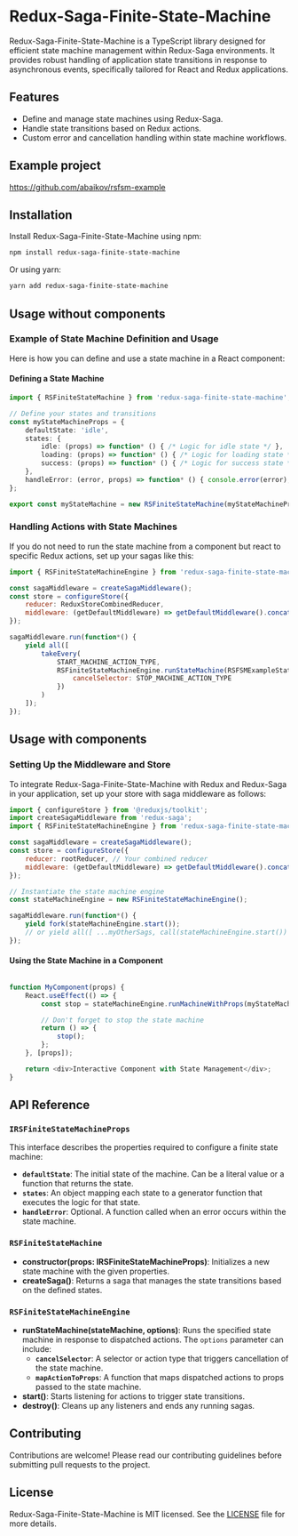 
# Redux-Saga-Finite-State-Machine

Redux-Saga-Finite-State-Machine is a TypeScript library designed for efficient state machine management within Redux-Saga environments. It provides robust handling of application state transitions in response to asynchronous events, specifically tailored for React and Redux applications.

## Features

- Define and manage state machines using Redux-Saga.
- Handle state transitions based on Redux actions.
- Custom error and cancellation handling within state machine workflows.

## Example project
https://github.com/abaikov/rsfsm-example

## Installation

Install Redux-Saga-Finite-State-Machine using npm:

```bash
npm install redux-saga-finite-state-machine
```

Or using yarn:

```bash
yarn add redux-saga-finite-state-machine
```

## Usage without components

### Example of State Machine Definition and Usage

Here is how you can define and use a state machine in a React component:

#### Defining a State Machine

```typescript
import { RSFiniteStateMachine } from 'redux-saga-finite-state-machine';

// Define your states and transitions
const myStateMachineProps = {
    defaultState: 'idle',
    states: {
        idle: (props) => function* () { /* Logic for idle state */ },
        loading: (props) => function* () { /* Logic for loading state */ },
        success: (props) => function* () { /* Logic for success state */ }
    },
    handleError: (error, props) => function* () { console.error(error); }
};

export const myStateMachine = new RSFiniteStateMachine(myStateMachineProps);
```

### Handling Actions with State Machines

If you do not need to run the state machine from a component but react to specific Redux actions, set up your sagas like this:

```javascript
import { RSFiniteStateMachineEngine } from 'redux-saga-finite-state-machine'

const sagaMiddleware = createSagaMiddleware();
const store = configureStore({
    reducer: ReduxStoreCombinedReducer,
    middleware: (getDefaultMiddleware) => getDefaultMiddleware().concat(sagaMiddleware),
});

sagaMiddleware.run(function*() {
    yield all([
        takeEvery(
            START_MACHINE_ACTION_TYPE, 
            RSFiniteStateMachineEngine.runStateMachine(RSFSMExampleStateMachine, {
                cancelSelector: STOP_MACHINE_ACTION_TYPE
            })
        )
    ]);
});
```

## Usage with components

### Setting Up the Middleware and Store

To integrate Redux-Saga-Finite-State-Machine with Redux and Redux-Saga in your application, set up your store with saga middleware as follows:

```javascript
import { configureStore } from '@reduxjs/toolkit';
import createSagaMiddleware from 'redux-saga';
import { RSFiniteStateMachineEngine } from 'redux-saga-finite-state-machine';

const sagaMiddleware = createSagaMiddleware();
const store = configureStore({
    reducer: rootReducer, // Your combined reducer
    middleware: (getDefaultMiddleware) => getDefaultMiddleware().concat(sagaMiddleware),
});

// Instantiate the state machine engine
const stateMachineEngine = new RSFiniteStateMachineEngine();

sagaMiddleware.run(function*() {
    yield fork(stateMachineEngine.start());
    // or yield all([ ...myOtherSags, call(stateMachineEngine.start()) ]);
});
```

#### Using the State Machine in a Component

```javascript

function MyComponent(props) {
    React.useEffect(() => {
        const stop = stateMachineEngine.runMachineWithProps(myStateMachine, props);

        // Don't forget to stop the state machine
        return () => {
            stop();
        };
    }, [props]);

    return <div>Interactive Component with State Management</div>;
}
```

## API Reference

### `IRSFiniteStateMachineProps`

This interface describes the properties required to configure a finite state machine:

- **`defaultState`**: The initial state of the machine. Can be a literal value or a function that returns the state.
- **`states`**: An object mapping each state to a generator function that executes the logic for that state.
- **`handleError`**: Optional. A function called when an error occurs within the state machine.

### `RSFiniteStateMachine`

- **constructor(props: IRSFiniteStateMachineProps)**: Initializes a new state machine with the given properties.
- **createSaga()**: Returns a saga that manages the state transitions based on the defined states.

### `RSFiniteStateMachineEngine`

- **runStateMachine(stateMachine, options)**: Runs the specified state machine in response to dispatched actions. The `options` parameter can include:
  - **`cancelSelector`**: A selector or action type that triggers cancellation of the state machine.
  - **`mapActionToProps`**: A function that maps dispatched actions to props passed to the state machine.
- **start()**: Starts listening for actions to trigger state transitions.
- **destroy()**: Cleans up any listeners and ends any running sagas.

## Contributing

Contributions are welcome! Please read our contributing guidelines before submitting pull requests to the project.

## License

Redux-Saga-Finite-State-Machine is MIT licensed. See the [LICENSE](LICENSE) file for more details.

